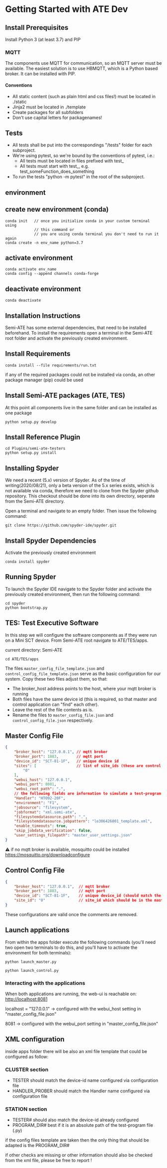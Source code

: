 # Getting Started with ATE Dev

## Install Prerequisites

Install Python 3 (at least 3.7) and PIP

### MQTT

The components use MQTT for communication, so an MQTT server must
be available. The easiest solution is to use HBMQTT, which is a
Python based broker. It can be installed with PIP.

#### Conventions

- All static content (such as plain html and css files!) must be located in ./static
- Jinja2 must be located in ./template
- Create packages for all subfolders
- Don't use capital letters for packagenames!

## Tests

- All tests shall be put into the correspondings "/tests" folder for each subproject.
- We're using pytest, so we're bound by the conventions of pytest, i.e.:
  - All tests must be located in files prefixed with test_
  - All tests must start with test_, e.g. test_someFunction_does_something
- To run the tests "python -m pytest" in the root of the subproject.

## environment

## create new environment (conda)

```Console
conda init   // once you initialize conda in your custom terminal using
             // this command or
             // you are using conda terminal you don't need to run it again
conda create -n env_name python=3.7
```

## activate environment

```Console
conda activate env_name
conda config --append channels conda-forge
```

## deactivate environment

```Console
conda deactivate
```

## Installation Instructions

Semi-ATE has some external dependencies, that need to be installed beforehand. To install the requirements open a terminal
in the Semi-ATE root folder and activate the previously created environment.

## Install Requirements

```Console
conda install --file requirements/run.txt
```

if any of the required packages could not be installed via conda, an other package manager (pip) could be used

## Install Semi-ATE packages (ATE, TES)

At this point all components live in the same folder and can be installed as one package

```Console
python setup.py develop
```

## Install Reference Plugin

```Console
cd Plugins/semi-ate-testers
python setup.py install
```

## Installing Spyder

We need a recent (5.x) version of Spyder. As of the time of writing(2020/08/21), only a beta version of the 5.x series exists,
which is not available via conda, therefore we need to clone from the Spyder github repository. This checkout should be done
into its own directory, seperate from the Semi-ATE directory.

Open a terminal and navigate to an empty folder. Then issue the following command:

```Console
git clone https://github.com/spyder-ide/spyder.git
```

## Install Spyder Dependencies

Activate the previously created environment

```Console
conda install spyder
```

## Running Spyder

To launch the Spyder IDE navigate to the Spyder folder and activate the previously created environment, then run the following
command:

```Console
cd spyder
python bootstrap.py
```

## TES: Test Executive Software

In this step we will configure the software components as if they were run on a Mini SCT device.
From Semi-ATE root navigate to ATE/TES/apps.

current directory: Semi-ATE

```Console
cd ATE/TES/apps
```

The files ```master_config_file_template.json``` and
```control_config_file_template.json``` serve as the basic configuration for our system. Copy these two files adjust them, so that:

- The broker_host address points to the host, where your mqtt broker is running
- Both files have the same device id (this is required, so that master and control application can "find" each other).
- Leave the rest of the file contents as is.
- Rename the files to ```master_config_file.json``` and ```control_config_file.json``` respectively.

## Master Config File

```json
{
    "broker_host": "127.0.0.1", // mqtt broker
    "broker_port": 1883,        // mqtt port
    "device_id": "SCT-81-1F",   // unique device id
    "sites": [                  // list of site_ids (these are control applications with the respective id)
        "0"
    ],
    "webui_host": "127.0.0.1",
    "webui_port": 8081,
    "webui_root_path": ".",
    // the following fields are information to simulate a test-program execition
    "Handler": "HTO92-20F",
    "environment": "F1",
    "jobsource": "filesystem",
    "jobformat": "xml.semi-ate",
    "filesystemdatasource.path": ".",
    "filesystemdatasource.jobpattern": "le306426001_template.xml",
    "enable_timeouts": true,
    "skip_jobdata_verification": false,
    "user_settings_filepath": "master_user_settings.json"
}
```

:warning: if no mqtt broker is available, mosquitto could be installed
<https://mosquitto.org/downloadconfigure>

## Control Config File

```json
{
    "broker_host": "127.0.0.1",  // mqtt broker
    "broker_port": 1883,         // mqtt port
    "device_id": "SCT-81-1F",    // unique device_id (should match the one configured in master)
    "site_id": "0"               // site_id which should be in the master sites list
}
```

These configurations are valid once the comments are removed.

## Launch applications

From within the apps folder execute the following commands (you'll need two open two terminals to do this, and you'll have to activate the environment for both terminals):

```Console
python launch_master.py
```

```Console
python launch_control.py
```

### Interacting with the applications

When both applications are running, the web-ui is reachable on:
<http://localhost:8081>

localhost = "127.0.0.1"  -> configured with the webui_host setting in "master_config_file.json"

8081 -> configured with the webui_port setting in "master_config_file.json"

## XML configuration

inside apps folder there will be also an xml file template that could be configured as follow:

### CLUSTER section

- TESTER should match the device-id name configured via configuration file
- HANDLER_PROBER should match the Handler name configured via configuration file

### STATION section

- TESTER# should also match the device-id already configured
- PROGRAM_DIR# best if it is an absolute path of the test-program file (.py)

if the config files template are taken then the only thing that should be adapted is the PROGRAM_DIR#

if other checks are missing or other information should also be checked from the xml file, please be free to report !
